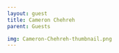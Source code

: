 ```yaml
---
layout: guest
title: Cameron Chehreh
parent: Guests

img: Cameron-Chehreh-thumbnail.png
---
```






